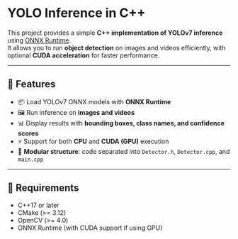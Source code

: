 # YOLO Inference in C++

This project provides a simple **C++ implementation of YOLOv7 inference** using [ONNX Runtime](https://onnxruntime.ai/).  
It allows you to run **object detection** on images and videos efficiently, with optional **CUDA acceleration** for faster performance.

---

## 🚀 Features

- 📦 Load YOLOv7 ONNX models with **ONNX Runtime**  
- 🖼️ Run inference on **images and videos**  
- 📊 Display results with **bounding boxes, class names, and confidence scores**  
- ⚡ Support for both **CPU** and **CUDA (GPU)** execution  
- 🧩 **Modular structure**: code separated into `Detector.h`, `Detector.cpp`, and `main.cpp`  

---
## 🔧 Requirements

- C++17 or later  
- CMake (>= 3.12)  
- OpenCV (>= 4.0)  
- ONNX Runtime (with CUDA support if using GPU)  


